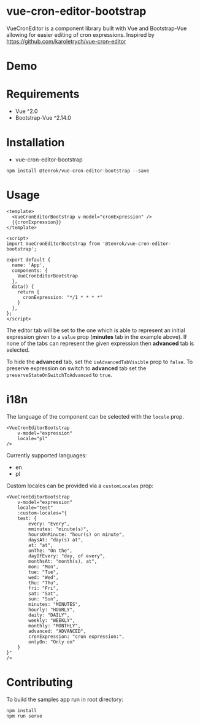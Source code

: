 # vue-cron-editor-bootstrap

VueCronEditor is a component library built with Vue and Bootstrap-Vue allowing for easier editing of cron expressions.
Inspired by https://github.com/karoletrych/vue-cron-editor

# Demo

# Requirements

- Vue ^2.0
- Bootstrap-Vue ^2.14.0

# Installation

- vue-cron-editor-bootstrap

```
npm install @tenrok/vue-cron-editor-bootstrap --save
```

# Usage

```
<template>
  <VueCronEditorBootstrap v-model="cronExpression" />
  {{cronExpression}}
</template>

<script>
import VueCronEditorBootstrap from '@tenrok/vue-cron-editor-bootstrap';

export default {
  name: 'App',
  components: {
    VueCronEditorBootstrap
  },
  data() {
    return {
      cronExpression: "*/1 * * * *"
    }
  },
};
</script>
```

The editor tab will be set to the one which is able to represent an initial expression given to a `value` prop (**minutes** tab in the example above).
If none of the tabs can represent the given expression then **advanced** tab is selected.

To hide the **advanced** tab, set the `isAdvancedTabVisible` prop to `false`.
To preserve expression on switch to **advanced** tab set the `preserveStateOnSwitchToAdvanced` to `true`.

# i18n

The language of the component can be selected with the `locale` prop.

```
<VueCronEditorBootstrap
    v-model="expression"
    locale="pl"
/>
```

Currently supported languages:

- en
- pl

Custom locales can be provided via a `customLocales` prop:

```
<VueCronEditorBootstrap
    v-model="expression"
    locale="test"
    :custom-locales="{
    test: {
        every: "Every",
        mminutes: "minute(s)",
        hoursOnMinute: "hour(s) on minute",
        daysAt: "day(s) at",
        at: "at",
        onThe: "On the",
        dayOfEvery: "day, of every",
        monthsAt: "month(s), at",
        mon: "Mon",
        tue: "Tue",
        wed: "Wed",
        thu: "Thu",
        fri: "Fri",
        sat: "Sat",
        sun: "Sun",
        minutes: "MINUTES",
        hourly: "HOURLY",
        daily: "DAILY",
        weekly: "WEEKLY",
        monthly: "MONTHLY",
        advanced: "ADVANCED",
        cronExpression: "cron expression:",
        onlyOn: "Only on"
    }
}"
/>
```

# Contributing

To build the samples app run in root directory:

```
npm install
npm run serve
```
